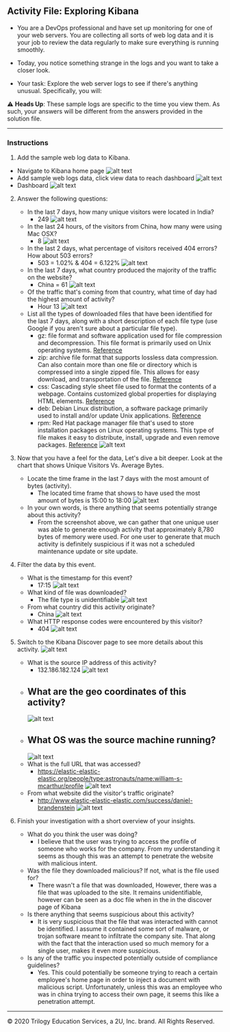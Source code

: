 ## Activity File: Exploring Kibana

* You are a DevOps professional and have set up monitoring for one of your web servers. You are collecting all sorts of web log data and it is your job to review the data regularly to make sure everything is running smoothly. 

* Today, you notice something strange in the logs and you want to take a closer look.

* Your task: Explore the web server logs to see if there's anything unusual. Specifically, you will:

:warning: **Heads Up**: These sample logs are specific to the time you view them. As such, your answers will be different from the answers provided in the solution file. 

---

### Instructions

1. Add the sample web log data to Kibana.
  - Navigate to Kibana home page
    ![alt text](https://github.com/UCB-CyberSecurity-Cohort5/elk-stack-project-kamkay/blob/main/images/Kibana/01.KibanaHome.png)
  - Add sample web logs data, click view data to reach dashboard
    ![alt text](https://github.com/UCB-CyberSecurity-Cohort5/elk-stack-project-kamkay/blob/main/images/Kibana/02.LoadDataSet.png)
  - Dashboard 
    ![alt text](https://github.com/UCB-CyberSecurity-Cohort5/elk-stack-project-kamkay/blob/main/images/Kibana/03.LogWebData.png)

2. Answer the following questions:

    - In the last 7 days, how many unique visitors were located in India?
       - 249 
         ![alt text](https://github.com/UCB-CyberSecurity-Cohort5/elk-stack-project-kamkay/blob/main/images/Kibana/04.UniqueVisitors.png)
    - In the last 24 hours, of the visitors from China, how many were using Mac OSX?
       - 8
         ![alt text](https://github.com/UCB-CyberSecurity-Cohort5/elk-stack-project-kamkay/blob/main/images/Kibana/05.%20ChinaMacOSX.png)
    - In the last 2 days, what percentage of visitors received 404 errors? How about 503 errors?
       - 503 = 1.02% & 404 = 6.122%
         ![alt text](https://github.com/UCB-CyberSecurity-Cohort5/elk-stack-project-kamkay/blob/main/images/Kibana/06.503%26404.png)
    - In the last 7 days, what country produced the majority of the traffic on the website?
       - China = 61
         ![alt text](https://github.com/UCB-CyberSecurity-Cohort5/elk-stack-project-kamkay/blob/main/images/Kibana/07.uniquebycountry.png)
    - Of the traffic that's coming from that country, what time of day had the highest amount of activity?
       - Hour 13
         ![alt text](https://github.com/UCB-CyberSecurity-Cohort5/elk-stack-project-kamkay/blob/main/images/Kibana/8.hour13.png)
    - List all the types of downloaded files that have been identified for the last 7 days, along with a short description of each file type (use Google if you aren't sure about a particular file type).
       - gz: file format and software application used for file compression and decompression. This file format is primarily used on Unix operating systems. [Reference](https://fileinfo.com/extension/gz)
       - zip: archive file format that supports lossless data compression. Can also contain more than one file or directory which is compressed into a single zipped file. This allows for easy download, and transportation of the file. [Reference](https://www.google.com/search?client=firefox-b-1-d&sxsrf=APq-WBtytD_DfMoJEyNpHHucJlqscNDqAg:1648595723928&q=ZIP+(file+format)&si=ANhW_NoCZx1_PD6GdONlC84cm3ga5T0mFwVILPoTDjPpD15GkmRsX8JQmsP479ylWBlGSfnLEGb5ZbMwR2RXqaO43EFrham3yEBszjLZwxSuseDTAcVQFSyiFKu9Mz5Jqv2u_a8YuJKVDY39GKFXGR42Filznq_Mk2TP0ZSg9s4pOC7cmZL5IzStAx5qCWgvjHv-W3ZMWsxv&sa=X&ved=2ahUKEwjy14LUuez2AhUMKUQIHQTqBccQ6RN6BAgYEAE&biw=798&bih=719&dpr=2)
       - css: Cascading style sheet file used to format the contents of a webpage. Contains customized global properties for displaying HTML elements. [Reference](https://fileinfo.com/extension/css)
       - deb: Debian Linux distribution, a software package primarily used to install and/or update Unix applications. [Reference](https://fileinfo.com/extension/deb)
       - rpm: Red Hat package manager file that's used to store installation packages on Linux operating systems. This type of file makes it easy to distribute, install, upgrade and even remove packages. [Reference](https://www.lifewire.com/rpm-file-2622217)
         ![alt text](https://github.com/UCB-CyberSecurity-Cohort5/elk-stack-project-kamkay/blob/main/images/Kibana/9.logdatafolder.png)

3. Now that you have a feel for the data, Let's dive a bit deeper. Look at the chart that shows Unique Visitors Vs. Average Bytes.
     - Locate the time frame in the last 7 days with the most amount of bytes (activity).
         - The located time frame that shows to have used the most amount of bytes is 15:00 to 18:00 
           ![alt text](https://github.com/UCB-CyberSecurity-Cohort5/elk-stack-project-kamkay/blob/main/images/Kibana/10.activityw:mostbytes.png)
     - In your own words, is there anything that seems potentially strange about this activity?
         - From the screenshot above, we can gather that one unique user was able to generate enough activity that approximately 8,780 bytes of memory were used. For one user to generate that much activity is definitely suspicious if it was not a scheduled maintenance update or site update.  

4. Filter the data by this event.
     - What is the timestamp for this event?
       - 17:15 
         ![alt text](https://github.com/UCB-CyberSecurity-Cohort5/elk-stack-project-kamkay/blob/main/images/Kibana/11.timestamp.png)
     - What kind of file was downloaded?
       - The file type is unidentifiable
         ![alt text](https://github.com/UCB-CyberSecurity-Cohort5/elk-stack-project-kamkay/blob/main/images/Kibana/12.filetype.png)
     - From what country did this activity originate?
       - China
         ![alt text](https://github.com/UCB-CyberSecurity-Cohort5/elk-stack-project-kamkay/blob/main/images/Kibana/13.countryorigin.png)
     - What HTTP response codes were encountered by this visitor?
       - 404
         ![alt text](https://github.com/UCB-CyberSecurity-Cohort5/elk-stack-project-kamkay/blob/main/images/Kibana/14.HTTPresponsecode.png)

5. Switch to the Kibana Discover page to see more details about this activity.
       ![alt text](https://github.com/UCB-CyberSecurity-Cohort5/elk-stack-project-kamkay/blob/main/images/Kibana/14.2.discoverpage.png)
     - What is the source IP address of this activity?
       - 132.186.182.124
         ![alt text](https://github.com/UCB-CyberSecurity-Cohort5/elk-stack-project-kamkay/blob/main/images/Kibana/15.clientip.png)
     - What are the geo coordinates of this activity?
       - 
         ![alt text](https://github.com/UCB-CyberSecurity-Cohort5/elk-stack-project-kamkay/blob/main/images/Kibana/16.geocoordinates.png)
     - What OS was the source machine running?
       - 
         ![alt text](https://github.com/UCB-CyberSecurity-Cohort5/elk-stack-project-kamkay/blob/main/images/Kibana/17.OSsourcemachine.png)
     - What is the full URL that was accessed?
       - https://elastic-elastic-elastic.org/people/type:astronauts/name:william-s-mcarthur/profile
         ![alt text](https://github.com/UCB-CyberSecurity-Cohort5/elk-stack-project-kamkay/blob/main/images/Kibana/18.linkaccessed.png)
     - From what website did the visitor's traffic originate?
       - http://www.elastic-elastic-elastic.com/success/daniel-brandenstein
         ![alt text](https://github.com/UCB-CyberSecurity-Cohort5/elk-stack-project-kamkay/blob/main/images/Kibana/19.referersite.png)

6. Finish your investigation with a short overview of your insights. 

     - What do you think the user was doing?
       - I believe that the user was trying to access the profile of someone who works for the company. From my understanding it seems as though this was an attempt to penetrate the website with malicious intent. 
     - Was the file they downloaded malicious? If not, what is the file used for?
       - There wasn't a file that was downloaded, However, there was a file that was uploaded to the site. It remains unidentifiable, however can be seen as a doc file when in the in the discover page of Kibana
     - Is there anything that seems suspicious about this activity?
       - It is very suspicious that the file that was interacted with cannot be identified. I assume it contained some sort of malware, or trojan software meant to infiltrate the company site. That along with the fact that the interaction used so much memory for a single user, makes it even more suspicious. 
     - Is any of the traffic you inspected potentially outside of compliance guidelines?
       - Yes. This could potentially be someone trying to reach a certain employee's home page in order to inject a document with malicious script. Unfortunately, unless this was an employee who was in china trying to access their own page, it seems this like a penetration attempt. 

---
© 2020 Trilogy Education Services, a 2U, Inc. brand. All Rights Reserved.  